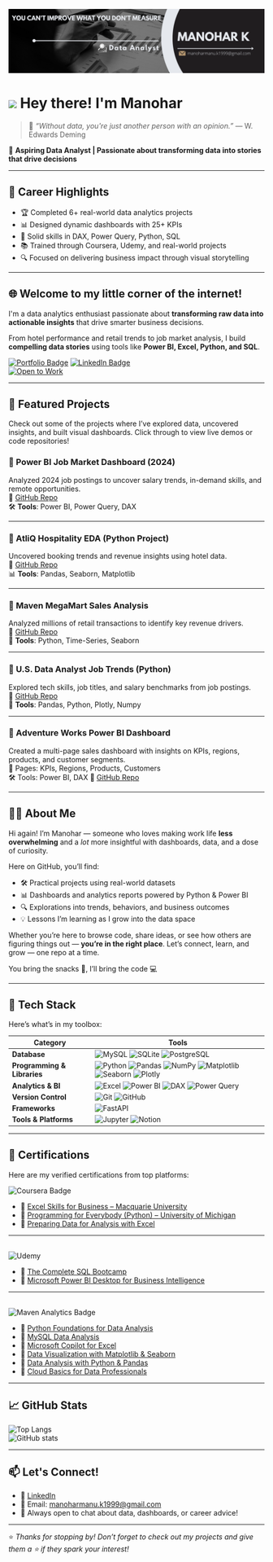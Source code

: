 ![Banner](https://github.com/ManoharManu1999/ManoharManu1999/blob/main/Banner.png)

# <img src="https://user-images.githubusercontent.com/18350557/176309783-0785949b-9127-417c-8b55-ab5a4333674e.gif" height="32"> Hey there! I'm Manohar

> 🧠 *“Without data, you're just another person with an opinion.”* — W. Edwards Deming

🎯 **Aspiring Data Analyst | Passionate about transforming data into stories that drive decisions**

---

## 📝 Career Highlights

- 🏆 Completed 6+ real-world data analytics projects
- 📊 Designed dynamic dashboards with 25+ KPIs
- 🧠 Solid skills in DAX, Power Query, Python, SQL
- 📚 Trained through Coursera, Udemy, and real-world projects
- 🔍 Focused on delivering business impact through visual storytelling
  
---

## 🌐 Welcome to my little corner of the internet!

I'm a data analytics enthusiast passionate about **transforming raw data into actionable insights** that drive smarter business decisions.

From hotel performance and retail trends to job market analysis, I build **compelling data stories** using tools like **Power BI, Excel, Python, and SQL**.

[![Portfolio Badge](https://img.shields.io/badge/Portfolio-View_Projects-orange?style=flat&logo=github)](https://github.com/ManoharManu1999)
[![LinkedIn Badge](https://img.shields.io/badge/LinkedIn-Connect-blue?style=flat&logo=linkedin)](https://www.linkedin.com/in/manohark1999)  
[![Open to Work](https://img.shields.io/badge/Open%20to-Work-green)](mailto:manoharmanu.k1999@gmail.com)

---
## 🚀 Featured Projects

Check out some of the projects where I’ve explored data, uncovered insights, and built visual dashboards. Click through to view live demos or code repositories!

### 📌 Power BI Job Market Dashboard (2024)
Analyzed 2024 job postings to uncover salary trends, in-demand skills, and remote opportunities.  
🔗 [GitHub Repo](https://github.com/ManoharManu1999/Data-Jobs-Market-Power-BI-Dashboard-)<br>
🛠 **Tools**: Power BI, Power Query, DAX

---

### 🏨 AtliQ Hospitality EDA (Python Project)
Uncovered booking trends and revenue insights using hotel data.  
🔗 [GitHub Repo](https://github.com/ManoharManu1999/EDA-Project-on-AtliQ-Hospitality)  
📊 **Tools**: Pandas, Seaborn, Matplotlib  

---

### 🛒 Maven MegaMart Sales Analysis
Analyzed millions of retail transactions to identify key revenue drivers.  
🔗 [GitHub Repo](https://github.com/ManoharManu1999/Maven_Mega_Mart)  
🧪 **Tools**: Python, Time-Series, Seaborn  

---

### 💼 U.S. Data Analyst Job Trends (Python)
Explored tech skills, job titles, and salary benchmarks from job postings.  
🔗 [GitHub Repo](https://github.com/ManoharManu1999/Python_Data_Project)  
🔧 **Tools**: Pandas, Python, Plotly, Numpy 

---

### 🚴 Adventure Works Power BI Dashboard
Created a multi-page sales dashboard with insights on KPIs, regions, products, and customer segments.  
📌 Pages: KPIs, Regions, Products, Customers  
🛠 Tools: Power BI, DAX 
🔗 [GitHub Repo](https://github.com/ManoharManu1999/Adventure-Works-Power-BI-Dashboard)

---

## 👨‍💻 About Me

Hi again! I’m Manohar — someone who loves making work life **less overwhelming** and a *lot* more insightful with dashboards, data, and a dose of curiosity.

Here on GitHub, you’ll find:
- 🛠️ Practical projects using real-world datasets  
- 📊 Dashboards and analytics reports powered by Python & Power BI  
- 🔍 Explorations into trends, behaviors, and business outcomes  
- 💡 Lessons I’m learning as I grow into the data space

Whether you’re here to browse code, share ideas, or see how others are figuring things out — **you’re in the right place**. Let’s connect, learn, and grow — one repo at a time.

You bring the snacks 🍪, I’ll bring the code 💻

---
## 🧰 Tech Stack

Here’s what’s in my toolbox:


| **Category**             | **Tools** |
|--------------------------|-----------|
| **Database**             | ![MySQL](https://img.shields.io/badge/MySQL-005C84?style=for-the-badge&logo=mysql&logoColor=white) ![SQLite](https://img.shields.io/badge/SQLite-07405e?style=for-the-badge&logo=sqlite&logoColor=white) ![PostgreSQL](https://img.shields.io/badge/PostgreSQL-316192?style=for-the-badge&logo=postgresql&logoColor=white) |
| **Programming & Libraries** | ![Python](https://img.shields.io/badge/Python-3670A0?style=for-the-badge&logo=python&logoColor=ffdd54) ![Pandas](https://img.shields.io/badge/Pandas-150458?style=for-the-badge&logo=pandas&logoColor=white) ![NumPy](https://img.shields.io/badge/NumPy-013243?style=for-the-badge&logo=numpy&logoColor=white) ![Matplotlib](https://img.shields.io/badge/Matplotlib-ffffff?style=for-the-badge&logo=matplotlib&logoColor=black) ![Seaborn](https://img.shields.io/badge/Seaborn-005C84?style=for-the-badge) ![Plotly](https://img.shields.io/badge/Plotly-3F4F75?style=for-the-badge&logo=plotly&logoColor=white) |
| **Analytics & BI**       | ![Excel](https://img.shields.io/badge/Microsoft_Excel-217346?style=for-the-badge&logo=microsoft-excel&logoColor=white) ![Power BI](https://img.shields.io/badge/PowerBI-F2C811?style=for-the-badge&logo=power-bi&logoColor=black) ![DAX](https://img.shields.io/badge/DAX-003B57?style=for-the-badge) ![Power Query](https://img.shields.io/badge/Power%20Query-217346?style=for-the-badge&logo=microsoft&logoColor=white)|
| **Version Control**      | ![Git](https://img.shields.io/badge/Git-E44C30?style=for-the-badge&logo=git&logoColor=white) ![GitHub](https://img.shields.io/badge/GitHub-100000?style=for-the-badge&logo=github&logoColor=white) |
| **Frameworks**           | ![FastAPI](https://img.shields.io/badge/FastAPI-109989?style=for-the-badge&logo=fastapi&logoColor=white) |
| **Tools & Platforms**    | ![Jupyter](https://img.shields.io/badge/Jupyter-F37626?style=for-the-badge&logo=jupyter&logoColor=white) ![Notion](https://img.shields.io/badge/Notion-000000?style=for-the-badge&logo=notion&logoColor=white) |



---

## 📜 Certifications

Here are my verified certifications from top platforms:

![Coursera Badge](https://img.shields.io/badge/Coursera-0056D2?style=for-the-badge&logo=Coursera&logoColor=white)

- 🧾 [Excel Skills for Business – Macquarie University](https://www.coursera.org/account/accomplishments/specialization/MN9TMJPZ5KTY)
- 🧾 [Programming for Everybody (Python) – University of Michigan](https://www.coursera.org/account/accomplishments/verify/906GCZ6N5LYO)
- 🧾 [Preparing Data for Analysis with Excel](https://www.coursera.org/account/accomplishments/verify/HP9K3T12YYNU)

---

<br>![Udemy](https://img.shields.io/badge/Udemy-EC5252?style=for-the-badge&logo=Udemy&logoColor=white)

- 🧾 [The Complete SQL Bootcamp](https://www.udemy.com/certificate/UC-ef18ba75-6174-4f77-8dff-2e69cef850df/)
- 🧾 [Microsoft Power BI Desktop for Business Intelligence](http://ude.my/UC-a2faa9ac-706d-4220-8818-66d61cc07807)

---

<br> ![Maven Analytics Badge](https://img.shields.io/badge/Maven%20Analytics-0A66C2?style=for-the-badge&logo=knowledgebase&logoColor=white)


- 🧾 [Python Foundations for Data Analysis](https://certificates.mavenanalytics.io/ea561dcf-b698-41e4-90cb-453e69381171)
- 🧾 [MySQL Data Analysis](https://certificates.mavenanalytics.io/a138beb0-1f60-4ca9-9ef6-4dbd8b5bec16)
- 🧾 [Microsoft Copilot for Excel](https://certificates.mavenanalytics.io/f4796d41-f2b3-4397-a6b2-f074e4323e32)
- 🧾 [Data Visualization with Matplotlib & Seaborn](https://certificates.mavenanalytics.io/9c29f760-a019-4e78-8104-a99b07042da3)
- 🧾 [Data Analysis with Python & Pandas](https://certificates.mavenanalytics.io/18a445cd-15b7-488b-9ee1-34ee6a52e6d7)
- 🧾 [Cloud Basics for Data Professionals](https://certificates.mavenanalytics.io/5d31cdca-c46b-4e44-b70d-f9315ba736f2)

---

## 📈 GitHub Stats

![Top Langs](https://github-readme-stats.vercel.app/api/top-langs/?username=ManoharManu1999&layout=compact&theme=default)  
![GitHub stats](https://github-readme-stats.vercel.app/api?username=ManoharManu1999&show_icons=true&theme=default)

---

## 📫 Let's Connect!

- 💼 [LinkedIn](https://www.linkedin.com/in/manohark1999)
- 📧 Email: manoharmanu.k1999@gmail.com  
- 💬 Always open to chat about data, dashboards, or career advice!

---
⭐ *Thanks for stopping by! Don’t forget to check out my projects and give them a ⭐ if they spark your interest!*

